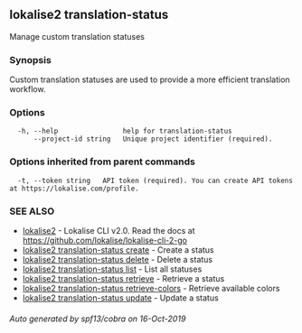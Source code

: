 ## lokalise2 translation-status

Manage custom translation statuses

### Synopsis

Custom translation statuses are used to provide a more efficient translation workflow.

### Options

```
  -h, --help                help for translation-status
      --project-id string   Unique project identifier (required).
```

### Options inherited from parent commands

```
  -t, --token string   API token (required). You can create API tokens at https://lokalise.com/profile.
```

### SEE ALSO

* [lokalise2](lokalise2.md)	 - Lokalise CLI v2.0. Read the docs at https://github.com/lokalise/lokalise-cli-2-go
* [lokalise2 translation-status create](lokalise2_translation-status_create.md)	 - Create a status
* [lokalise2 translation-status delete](lokalise2_translation-status_delete.md)	 - Delete a status
* [lokalise2 translation-status list](lokalise2_translation-status_list.md)	 - List all statuses
* [lokalise2 translation-status retrieve](lokalise2_translation-status_retrieve.md)	 - Retrieve a status
* [lokalise2 translation-status retrieve-colors](lokalise2_translation-status_retrieve-colors.md)	 - Retrieve available colors
* [lokalise2 translation-status update](lokalise2_translation-status_update.md)	 - Update a status

###### Auto generated by spf13/cobra on 16-Oct-2019
